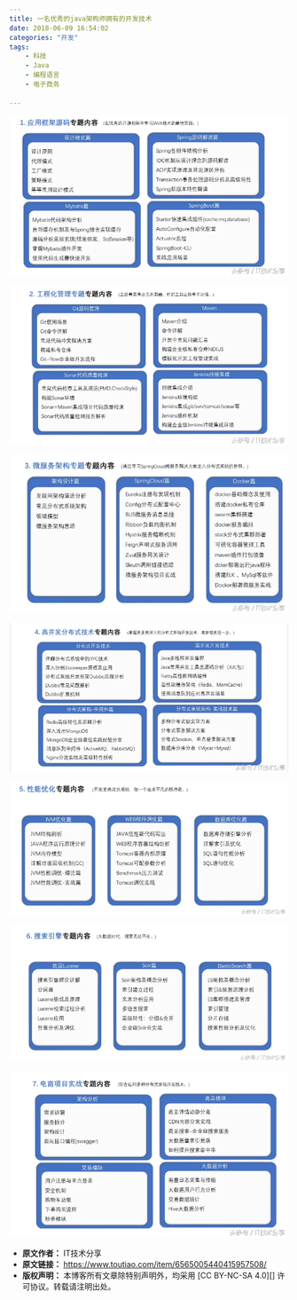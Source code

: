 ```yaml
---
title: 一名优秀的java架构师拥有的开发技术
date: 2018-06-09 16:54:02
categories: "开发"
tags:
	- 科技
	- Java
	- 编程语言
	- 电子商务

---
```


![QN3E-YZVN-UUVA.jpg][]

![IIVZ-NZ6F-NVJQ.jpg][]

![JEZR-6RNI-YF32.jpg][]

![NFIZ-F2QY-FERM.jpg][]

![JUYJ-63ZN-E2YN.jpg][]

![YREE-RYQY-ZR32.jpg][]

![JNB2-YQMR-3QUY.jpg][]


[QN3E-YZVN-UUVA.jpg]: static/resources/crawler/QN3E-YZVN-UUVA.jpg
[IIVZ-NZ6F-NVJQ.jpg]: static/resources/crawler/IIVZ-NZ6F-NVJQ.jpg
[JEZR-6RNI-YF32.jpg]: static/resources/crawler/JEZR-6RNI-YF32.jpg
[NFIZ-F2QY-FERM.jpg]: static/resources/crawler/NFIZ-F2QY-FERM.jpg
[JUYJ-63ZN-E2YN.jpg]: static/resources/crawler/JUYJ-63ZN-E2YN.jpg
[YREE-RYQY-ZR32.jpg]: static/resources/crawler/YREE-RYQY-ZR32.jpg
[JNB2-YQMR-3QUY.jpg]: static/resources/crawler/JNB2-YQMR-3QUY.jpg
 *  **原文作者：** IT技术分享
 *  **原文链接：** https://www.toutiao.com/item/6565005440415957508/
 *  **版权声明：** 本博客所有文章除特别声明外，均采用 [CC BY-NC-SA 4.0][] 许可协议。转载请注明出处。
